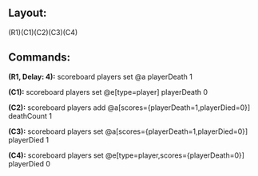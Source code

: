 ## Layout:

(R1)(C1)(C2)(C3)(C4)

## Commands:

**(R1, Delay: 4):** scoreboard players set @a playerDeath 1

**(C1):** scoreboard players set @e[type=player] playerDeath 0

**(C2):** scoreboard players add @a[scores={playerDeath=1,playerDied=0}] deathCount 1

**(C3):** scoreboard players set @a[scores={playerDeath=1,playerDied=0}] playerDied 1

**(C4):** scoreboard players set @e[type=player,scores={playerDeath=0}] playerDied 0

